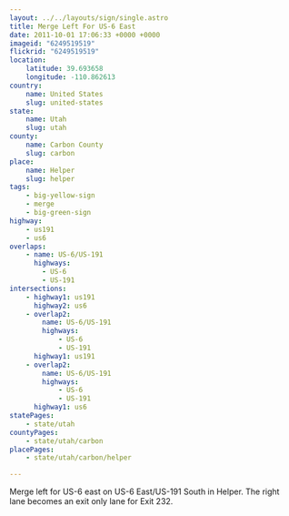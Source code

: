 ```yaml
---
layout: ../../layouts/sign/single.astro
title: Merge Left For US-6 East
date: 2011-10-01 17:06:33 +0000 +0000
imageid: "6249519519"
flickrid: "6249519519"
location:
    latitude: 39.693658
    longitude: -110.862613
country:
    name: United States
    slug: united-states
state:
    name: Utah
    slug: utah
county:
    name: Carbon County
    slug: carbon
place:
    name: Helper
    slug: helper
tags:
    - big-yellow-sign
    - merge
    - big-green-sign
highway:
    - us191
    - us6
overlaps:
    - name: US-6/US-191
      highways:
        - US-6
        - US-191
intersections:
    - highway1: us191
      highway2: us6
    - overlap2:
        name: US-6/US-191
        highways:
            - US-6
            - US-191
      highway1: us191
    - overlap2:
        name: US-6/US-191
        highways:
            - US-6
            - US-191
      highway1: us6
statePages:
    - state/utah
countyPages:
    - state/utah/carbon
placePages:
    - state/utah/carbon/helper

---
```

Merge left for US-6 east on US-6 East/US-191 South in Helper.  The right lane becomes an exit only lane for Exit 232.
